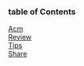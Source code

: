### table of Contents
[Acm](./leetcode.md)   
[Review](./marked_blog.md)  
[Tips](./tips.md)  
[Share](./article_process.md)    